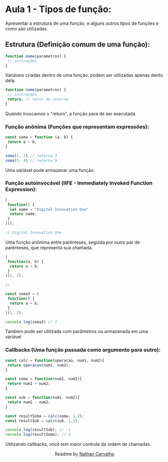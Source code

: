 # Aula 1 - Tipos de função:

Apresentar a estrutura de uma função, e alguns outros tipos de funções e como são utilizadas.

## Estrutura (Definição comum de uma função):
```js
function nome(parametros) {
 // instruções
}
```
Variáveis criadas dentro de uma função, podem ser utilizadas apenas dento dela.
```js
function nome(parametros) {
 // instruções
 return; // valor de retorno
}
```
Quando invocamos o "return", a função para de ser executada.

### Função anônima (Funções que representam expressões):
```js
const soma = function (a, b) {
 return a + b;
}

soma(1, 2) // retorna 3
soma(5, 4) // retorna 9
```
Uma variável pode armazenar uma função.

### Função autoinvocável (IIFE  - Immediately Invoked Function Expression):
```js
(
 function() {
  let name = "Digital Innovation One"
  return name;
 }
)();

// Digital Innovation One
```
Uma função anônima entre parênteses, seguida por outro par de parênteses, que representa sua chamada.
```js
(
 function(a, b) {
  return a + b;
 }
)(1, 2);

//

const soma3 = (
 function() {
  return a + b;
 }
)(1, 2);

console.log(soma3) // 3
```
Também pode ser utilizada com parâmetros ou armazenada em uma variável

### Callbacks (Uma função passada como argumento para outro):

```js
const calc = function(operacao, num1, num2){
 return operacao(num1, num2);
}

const soma = function(num1, num2){
 return num1 + num2;
}

const sub = function(num1, num2){
 return num1 - num2;
}

const resultSoma = calc(soma, 1,2);
const resultSub = calc(sub, 1,2);

console.log(resultSub); // -1
console.log(resultSoma); // 3
```

Utilizando callbacks, você tem maior controle da ordem de chamadas.

<p align="center">
  Readme by <a href="https://github.com/CarvalhoNathan"> Nathan Carvalho </a> <br>
</p>
